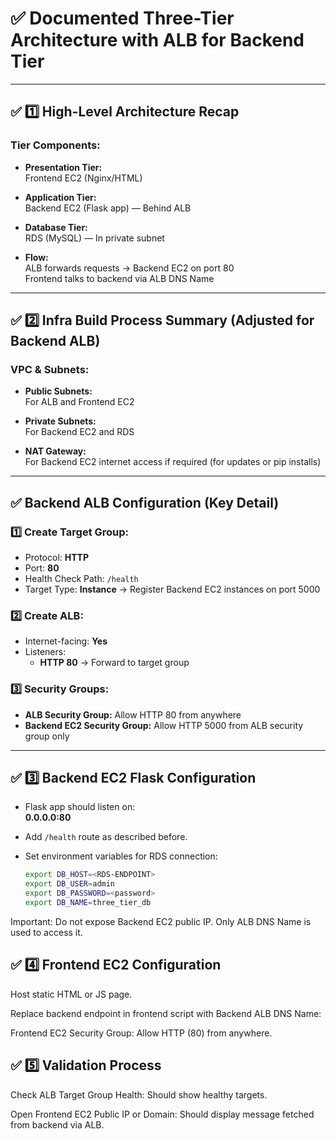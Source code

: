 # ✅ Documented Three-Tier Architecture with ALB for Backend Tier

---

## ✅ 1️⃣ High-Level Architecture Recap

### Tier Components:

- **Presentation Tier:**  
  Frontend EC2 (Nginx/HTML)

- **Application Tier:**  
  Backend EC2 (Flask app) — Behind ALB

- **Database Tier:**  
  RDS (MySQL) — In private subnet

- **Flow:**  
  ALB forwards requests → Backend EC2 on port 80  
  Frontend talks to backend via ALB DNS Name

---

## ✅ 2️⃣ Infra Build Process Summary (Adjusted for Backend ALB)

### VPC & Subnets:

- **Public Subnets:**  
  For ALB and Frontend EC2

- **Private Subnets:**  
  For Backend EC2 and RDS

- **NAT Gateway:**  
  For Backend EC2 internet access if required (for updates or pip installs)

---

## ✅ Backend ALB Configuration (Key Detail)

### 1️⃣ Create Target Group:

- Protocol: **HTTP**
- Port: **80**
- Health Check Path: `/health`
- Target Type: **Instance** → Register Backend EC2 instances on port 5000

### 2️⃣ Create ALB:

- Internet-facing: **Yes**
- Listeners:
  - **HTTP 80** → Forward to target group

### 3️⃣ Security Groups:

- **ALB Security Group:** Allow HTTP 80 from anywhere
- **Backend EC2 Security Group:** Allow HTTP 5000 from ALB security group only

---

## ✅ 3️⃣ Backend EC2 Flask Configuration

- Flask app should listen on:  
  **0.0.0.0:80**

- Add `/health` route as described before.

- Set environment variables for RDS connection:
  ```bash
  export DB_HOST=<RDS-ENDPOINT>
  export DB_USER=admin
  export DB_PASSWORD=<password>
  export DB_NAME=three_tier_db

Important:
Do not expose Backend EC2 public IP.
Only ALB DNS Name is used to access it.

## ✅ 4️⃣ Frontend EC2 Configuration
Host static HTML or JS page.

Replace backend endpoint in frontend script with Backend ALB DNS Name:
<script>
    fetch("http://<backend-alb-dns>/data")
</script>

Frontend EC2 Security Group:
Allow HTTP (80) from anywhere.

## ✅ 5️⃣ Validation Process
Check ALB Target Group Health:
Should show healthy targets.

Open Frontend EC2 Public IP or Domain:
Should display message fetched from backend via ALB.
